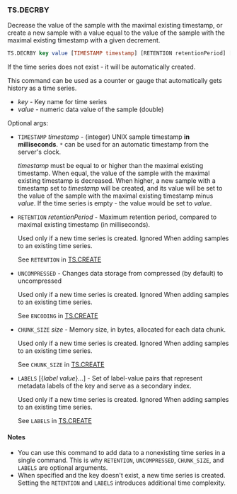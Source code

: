 ### TS.DECRBY

Decrease the value of the sample with the maximal existing timestamp, or create a new sample with a value equal to the value of the sample with the maximal existing timestamp with a given decrement.

```sql
TS.DECRBY key value [TIMESTAMP timestamp] [RETENTION retentionPeriod] [UNCOMPRESSED] [CHUNK_SIZE size] [LABELS {label value}...]
```
If the time series does not exist - it will be automatically created.

This command can be used as a counter or gauge that automatically gets history as a time series.

- _key_ - Key name for time series
- _value_ - numeric data value of the sample (double)

Optional args:

- `TIMESTAMP` _timestamp_ - (integer) UNIX sample timestamp **in milliseconds**. `*` can be used for an automatic timestamp from the  server's clock.

  _timestamp_ must be equal to or higher than the maximal existing timestamp. When equal, the value of the sample with the maximal existing timestamp is decreased. When higher, a new sample with a timestamp set to _timestamp_ will be created, and its value will be set to the value of the sample with the maximal existing timestamp minus _value_. If the time series is empty - the value would be set to _value_.

- `RETENTION` _retentionPeriod_ - Maximum retention period, compared to maximal existing timestamp (in milliseconds).

  Used only if a new time series is created. Ignored When adding samples to an existing time series.

  See `RETENTION` in [TS.CREATE](/commands/ts.create/)
 
- `UNCOMPRESSED` - Changes data storage from compressed (by default) to uncompressed

  Used only if a new time series is created. Ignored When adding samples to an existing time series.
  
  See `ENCODING` in [TS.CREATE](/commands/ts.create/)

- `CHUNK_SIZE` _size_ - Memory size, in bytes, allocated for each data chunk.

  Used only if a new time series is created. Ignored When adding samples to an existing time series.

  See `CHUNK_SIZE` in [TS.CREATE](/commands/ts.create/)

- `LABELS` [{_label_ _value_}...] - Set of label-value pairs that represent metadata labels of the key and serve as a secondary index.

  Used only if a new time series is created. Ignored When adding samples to an existing time series.
  
  See `LABELS` in [TS.CREATE](/commands/ts.create/)

#### Notes

- You can use this command to add data to a nonexisting time series in a single command.
  This is why `RETENTION`, `UNCOMPRESSED`,  `CHUNK_SIZE`, and `LABELS` are optional arguments.
- When specified and the key doesn't exist, a new time series is created.
  Setting the `RETENTION` and `LABELS` introduces additional time complexity.
